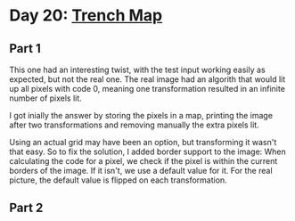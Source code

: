 # Day 20: [Trench Map](https://adventofcode.com/2021/day/20)

## Part 1

This one had an interesting twist, with the test input working easily as expected, but not the real one. The real image had an algorith that would lit up all pixels with code 0, meaning one transformation resulted in an infinite number of pixels lit.

I got inially the answer by storing the pixels in a map, printing the image after two transformations and removing manually the extra pixels lit.

Using an actual grid may have been an option, but transforming it wasn't that easy. So to fix the solution, I added border support to the image: When calculating the code for a pixel, we check if the pixel is within the current borders of the image. If it isn't, we use a default value for it. For the real picture, the default value is flipped on each transformation.

## Part 2

